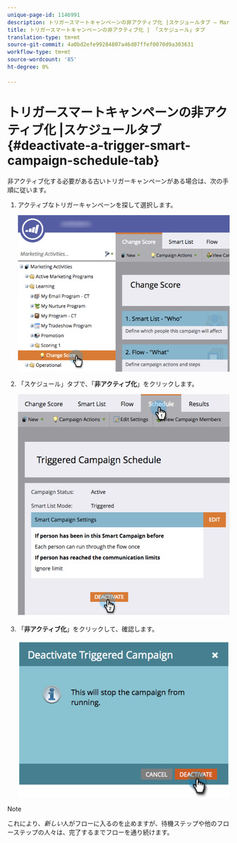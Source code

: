 ```yaml
---
unique-page-id: 1146991
description: トリガースマートキャンペーンの非アクティブ化 |スケジュールタブ — Marketto Docs — 製品ドキュメント
title: トリガースマートキャンペーンの非アクティブ化 | 「スケジュール」タブ
translation-type: tm+mt
source-git-commit: 4a0bd2efe99284807a46d07ffef0070d9a303631
workflow-type: tm+mt
source-wordcount: '85'
ht-degree: 0%

---
```



# トリガースマートキャンペーンの非アクティブ化 |スケジュールタブ{#deactivate-a-trigger-smart-campaign-schedule-tab}

非アクティブ化する必要がある古いトリガーキャンペーンがある場合は、次の手順に従います。

1. アクティブなトリガーキャンペーンを探して選択します。

   ![](assets/selectprogram-hands.png)

1. 「スケジュール」タブで、「**非アクティブ化**」をクリックします。

   ![](assets/deactivateprogram-hands.png)

1. 「**非アクティブ化**」をクリックして、確認します。

   ![](assets/image2014-9-22-13-3a59-3a6.png)

>[!NOTE]
>
>これにより、*新しい*&#x200B;人がフローに入るのを止めますが、待機ステップや他のフローステップの人々は、完了するまでフローを通り続けます。
